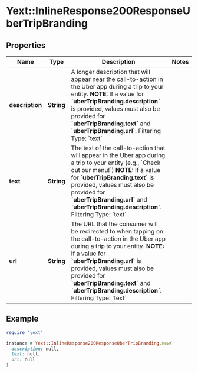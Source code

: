 # Yext::InlineResponse200ResponseUberTripBranding

## Properties

| Name | Type | Description | Notes |
| ---- | ---- | ----------- | ----- |
| **description** | **String** | A longer description that will appear near the call-to-action in the Uber app during a trip to your entity.  **NOTE:** If a value for **&#x60;uberTripBranding.description&#x60;** is provided, values must also be provided for **&#x60;uberTripBranding.text&#x60;** and **&#x60;uberTripBranding.url&#x60;**.  Filtering Type: &#x60;text&#x60; |  |
| **text** | **String** | The text of the call-to-action that will appear in the Uber app during a trip to your entity (e.g., &#x60;Check out our menu!&#x60;)  **NOTE:** If a value for **&#x60;uberTripBranding.text&#x60;** is provided, values must also be provided for **&#x60;uberTripBranding.url&#x60;** and **&#x60;uberTripBranding.description&#x60;**.  Filtering Type: &#x60;text&#x60; |  |
| **url** | **String** | The URL that the consumer will be redirected to when tapping on the call-to-action in the Uber app during a trip to your entity.  **NOTE:** If a value for **&#x60;uberTripBranding.url&#x60;** is provided, values must also be provided for **&#x60;uberTripBranding.text&#x60;** and **&#x60;uberTripBranding.description&#x60;**.  Filtering Type: &#x60;text&#x60; |  |

## Example

```ruby
require 'yext'

instance = Yext::InlineResponse200ResponseUberTripBranding.new(
  description: null,
  text: null,
  url: null
)
```

